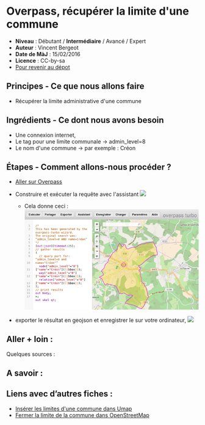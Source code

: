 # Overpass, récupérer la limite d'une commune

- **Niveau** : Débutant / **Intermédiaire** / Avancé / Expert
- **Auteur** : Vincent Bergeot
- **Date de MàJ** : 15/02/2016
- **Licence** : CC-by-sa
- [Pour revenir au dépot](http://datalunch.datalocale.fr)

## Principes - Ce que nous allons faire
* Récupérer la limite administrative d'une commune
## Ingrédients - Ce dont nous avons besoin
* Une connexion internet,
* Le tag pour une limite communale -> admin_level=8
* Le nom d'une commune -> par exemple : Créon
## Étapes - Comment allons-nous procéder ?
* [Aller sur Overpass](http://overpass-turbo.eu/)

* Construire et exécuter la requête avec l'assistant ![](https://raw.githubusercontent.com/infolab-cd33/datalunch/master/img/overpass/overpass-commune-1.png)

   * Cela donne ceci : 
![](https://raw.githubusercontent.com/infolab-cd33/datalunch/master/img/overpass/overpass-commune-2.png)

* exporter le résultat en geojson et enregistrer le sur votre ordinateur,
![](https://raw.githubusercontent.com/infolab-cd33/datalunch/master/img/overpass/overpass-commune-3.png)


## Aller + loin : 
Quelques sources : 

## A savoir : 


## Liens avec d’autres fiches : 
* [Insérer les limites d'une commune dans Umap](http://datalunch.datalocale.fr/infolab-cd33/datalunch/umap_limite_commune.md)
* [Fermer la limite de la commune dans OpenStreetMap](http://datalunch.datalocale.fr/infolab-cd33/datalunch/josm_fermer_une_commune.md)